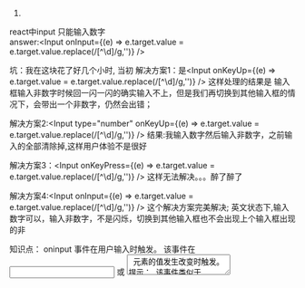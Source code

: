 1.
react中input 只能输入数字  
answer:<Input onInput={(e) => e.target.value = e.target.value.replace(/[^\d]/g,'')} />

坑：我在这块花了好几个小时, 当初
解决方案1：是<Input onKeyUp={(e) => e.target.value = e.target.value.replace(/[^\d]/g,'')} />
这样处理的结果是  输入框输入非数字时候回一闪一闪的确实输入不上，但是我们再切换到其他输入框的情况下，会带出一个非数字，仍然会出错；

解决方案2:<Input type="number" onKeyUp={(e) => e.target.value = e.target.value.replace(/[^\d]/g,'')} />
结果:我输入数字然后输入非数字，之前输入的全部清除掉,这样用户体验不是很好

解决方案3：<Input onKeyPress={(e) => e.target.value = e.target.value.replace(/[^\d]/g,'')} />
这样无法解决。。。醉了醉了

解决方案4:<Input onInput={(e) => e.target.value = e.target.value.replace(/[^\d]/g,'')} />
这个解决方案完美解决;
英文状态下,输入数字可以，输入非数字，不是闪烁，切换到其他输入框也不会出现上个输入框出现的非 

知识点：
oninput 事件在用户输入时触发。
该事件在 <input> 或 <textarea> 元素的值发生改变时触发。
提示： 该事件类似于 onchange 事件。不同之处在于 oninput 事件在元素值发生变化是立即触发， onchange 在元素失去焦点时触发。另外一点不同是 onchange 事件也可以作用于 <keygen> 和 <select> 元素。
参考地址:
1.http://www.runoob.com/jsref/event-oninput.html
2.https://blog.csdn.net/freshlover/article/details/39050609

2.在文件中 组件文件名称小写，文件名称首字母大写；

3.react-from-wrappedComponentRef
表单验证，如果父组件想要验证子组件中的form表单值，
以前的做法是，在子组件中拿到form表单值，通过父组件的一个方法拿到这些值，这个看起来可以使用，但是总感觉有点不妥.
其实可以使用 wrappedComponentRef={(form) => this.offerForm = form}  
eg 父组件调用BasicInfo， <BasicInfo wrappedComponentRef={(form) => this.offerForm = form} {...totalData} /> 这样就可以获取到BasicInfo中的form表单值；

4.在封装form表单中使用封装组件的话，form表单如何拿到组件中的value值呢？
其实可以在自己的组件中使用onChange方法就可以解决；form如何能拿到各个值，原因就是ant-design在封装组件的时候会有onChange事件(语言没有组织好)

5.在一次做一个页面， 这个页面是有一张很长的大图和一个button按钮组成（图片自适应，所以img不设置高度）
我的做法是，把图片切割成多个小图片,然后使用定位吧按钮定位到底部。但是这个时候出现了一个问题。就是每次加载图片的时候，图片还没有加载出来，装载button的div有高度，直接跑到顶部。给用户的感觉就是button按钮一闪一闪的。效果很差。  

处理方法:给button按钮上方的图片加上最小高度就可以解决这个问题

解决前：
<img style={{width:'100%'}} src={First} />
<img style={{width:'100%'}} src={Second} />
<img style={{width:'100%'}} src={Third} />
<img style={{width:'100%'}} src={Four} />
<img style={{width:'100%'}} src={Five} />
<img style={{width:'100%'}} src={Six} />
<img style={{width:'100%'}} src={Seven} />
<img style={{width:'100%'}} src={Eight} />
<div style={{width:'100%',height:'74px',position:'relative'}}>
	<img className="u-btn" src={Nine} onClick={(e) => this.Todeliver(e)} />
</div>
解决后：
<div style={{width:'100%',minHeight:'340px'}}><img style={{width:'100%'}} src={First} /></div>
<div style={{width:'100%',minHeight:'520px'}}><img style={{width:'100%'}} src={Second} /></div>
<img style={{width:'100%'}} src={Third} />
<img style={{width:'100%'}} src={Four} />
<img style={{width:'100%'}} src={Five} />
<img style={{width:'100%'}} src={Six} />
<img style={{width:'100%'}} src={Seven} />
<img style={{width:'100%'}} src={Eight} />
<div style={{width:'100%',height:'74px',position:'relative'}}>
	<img className="u-btn" src={Nine} onClick={(e) => this.Todeliver(e)} />
</div>

6.react在写style样式的时候  width和height 的值都可以写成数字；   eg:width:100，  解析的时候会解析成px
!!! lineHight这样的既可以写px又可以写数字的属性  不可以直接写成数字

7